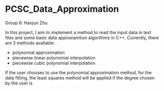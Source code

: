 # PCSC_Data_Approximation

Group 6: Haojun Zhu

In this project, I aim to implement a method to read the input data in text files and some basic data approxiamtion algorithms in C++. Currently, there are 3 methods available:
- polynomial approximation
- piecewise linear polynomial interpolation 
- piecewise cubic polynomial interpolation

If the user chooses to use the polynomial approximation method, for the data fitting, the least squares method will be applied if the degree chosen by the user is 
